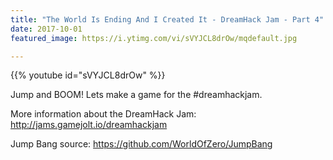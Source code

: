 ```yaml
---
title: "The World Is Ending And I Created It - DreamHack Jam - Part 4"
date: 2017-10-01
featured_image: https://i.ytimg.com/vi/sVYJCL8drOw/mqdefault.jpg

---
```


{{% youtube id="sVYJCL8drOw" %}}

Jump and BOOM! Lets make a game for the #dreamhackjam.

More information about the DreamHack Jam: http://jams.gamejolt.io/dreamhackjam

Jump Bang source: https://github.com/WorldOfZero/JumpBang